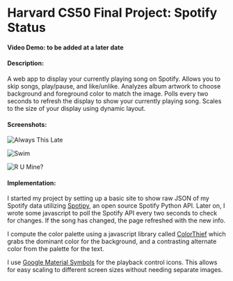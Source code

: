 # Harvard CS50 Final Project: Spotify Status
#### Video Demo:  to be added at a later date

#### Description:
A web app to display your currently playing song on Spotify. Allows you to skip songs, play/pause, and like/unlike. Analyzes album artwork to choose background and foreground color to match the image. Polls every two seconds to refresh the display to show your currently playing song. Scales to the size of your display using dynamic layout.

#### Screenshots:

![Always This Late](https://i.imgur.com/iub38zU.jpg)

![Swim](https://i.imgur.com/HElS7Fv.jpg)

![R U Mine?](https://i.imgur.com/p05nO9v.jpg)

#### Implementation:
I started my project by setting up a basic site to show raw JSON of my Spotify data utilizing [Spotipy](https://github.com/plamere/spotipy), an open source Spotify Python API. Later on, I wrote some javascript to poll the Spotify API every two seconds to check for changes. If the song has changed, the page refreshed with the new info.

I compute the color palette using a javascript library called [ColorThief](https://github.com/lokesh/color-thief) which grabs the dominant color for the background, and a contrasting alternate color from the palette for the text. 

I use [Google Material Symbols](https://material.io/blog/introducing-symbols) for the playback control icons. This allows for easy scaling to different screen sizes without needing separate images.

